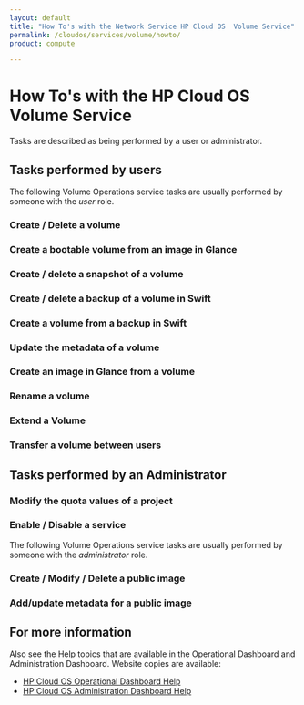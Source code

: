 ```yaml
---
layout: default
title: "How To's with the Network Service HP Cloud OS  Volume Service"
permalink: /cloudos/services/volume/howto/
product: compute

---
```

<!--PUBLISHED-->
# How To's with the HP Cloud OS Volume Service #

<!-- Taken from http://wiki.hpcloud.net/display/core/Core+Edition+Use+cases#CoreEditionUsecases-OverCloud -->

Tasks are described as being performed by a user or administrator.

## Tasks performed by users ##

The following Volume Operations service tasks are usually performed by someone with the *user* role.

### Create / Delete a volume
### Create a bootable volume from an image in Glance
### Create / delete a snapshot of a volume
### Create / delete a backup of a volume in Swift
### Create a volume from a backup in Swift
### Update the metadata of a volume
### Create an image in Glance from a volume
### Rename a volume
### Extend a Volume
### Transfer a volume between users

## Tasks performed by an Administrator ##

### Modify the quota values of a project
### Enable / Disable a service

The following Volume Operations service tasks are usually performed by someone with the *administrator* role.

### Create / Modify / Delete a public image
### Add/update metadata for a public image

## For more information ##

Also see the Help topics that are available in the Operational Dashboard and Administration Dashboard.  Website copies are available:

* [HP Cloud OS Operational Dashboard Help](/cloudos/manage/operational-dashboard/)
* [HP Cloud OS Administration Dashboard Help](/cloudos/manage/administration-dashboard/)
